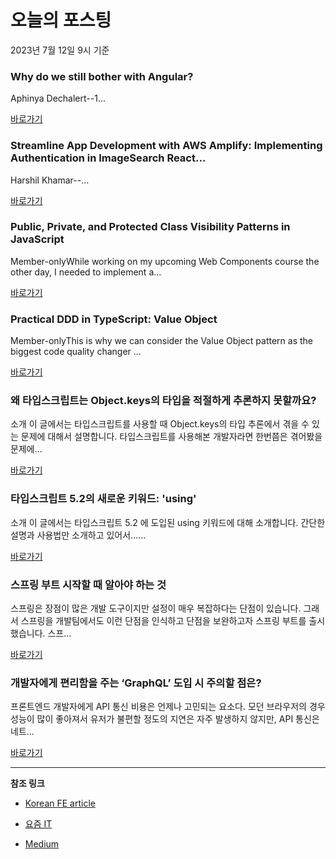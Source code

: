# 오늘의 포스팅 
2023년 7월 12일 9시 기준 

### Why do we still bother with Angular? 

 Aphinya Dechalert--1... 

 [바로가기](https://medium.com/@PurpleGreenLemon/why-do-we-still-bother-with-angular-4bc76bf47f88?responsesOpen=true&sortBy=REVERSE_CHRON&source=topic_portal_recommended_stories---------0-84----------front_end_development----------4fd469ae_93b3_4930_8bcb_286f7feb27d8-------) 

### Streamline App Development with AWS Amplify: Implementing Authentication in ImageSearch React… 

 Harshil Khamar--... 

 [바로가기](https://medium.com/@harshilkhamar1/streamline-app-development-with-aws-amplify-implementing-authentication-in-imagesearch-react-389caacc1058?responsesOpen=true&sortBy=REVERSE_CHRON&source=topic_portal_recommended_stories---------0-84----------react----------071c35bd_da5e_4470_a386_e8a4ecdc82d4-------) 

### Public, Private, and Protected Class Visibility Patterns in JavaScript 

 Member-onlyWhile working on my upcoming Web Components course the other day, I needed to implement a... 

 [바로가기](https://medium.com/@eisenbergeffect/public-private-and-protected-class-visibility-patterns-in-javascript-a23a29229430?source=tag_page---------0-84--------------------f6cadb7b_6b56_410a_a55f_b99ad7e07d4a-------17) 

### Practical DDD in TypeScript: Value Object 

 Member-onlyThis is why we can consider the Value Object pattern as the biggest code quality changer ... 

 [바로가기](https://medium.com/javascript-in-plain-english/practical-ddd-in-typescript-value-object-b76bcd2d9283?source=tag_page---------0-84--------------------04f95775_dbcb_4897_8a2c_45777fbfc1dc-------17) 

###  왜 타입스크립트는 Object.keys의 타입을 적절하게 추론하지 못할까요? 

 소개 이 글에서는 타입스크립트를 사용할 때 Object.keys의 타입 추론에서 겪을 수 있는 문제에 대해서 설명합니다. 타입스크립트를 사용해본 개발자라면 한번쯤은 겪어봤을 문제에... 

 [바로가기](https://kofearticle.substack.com/p/korean-fe-article-objectkeys) 

###  타입스크립트 5.2의 새로운 키워드: 'using' 

 소개 이 글에서는 타입스크립트 5.2 에 도입된 using 키워드에 대해 소개합니다. 간단한 설명과 사용법만 소개하고 있어서…... 

 [바로가기](https://kofearticle.substack.com/p/korean-fe-article-52-using) 

### 스프링 부트 시작할 때 알아야 하는 것 

 스프링은 장점이 많은 개발 도구이지만 설정이 매우 복잡하다는 단점이 있습니다. 그래서 스프링을 개발팀에서도 이런 단점을 인식하고 단점을 보완하고자 스프링 부트를 출시했습니다. 스프... 

 [바로가기](https://yozm.wishket.com/magazine/detail/2115/) 

### 개발자에게 편리함을 주는 ‘GraphQL’ 도입 시 주의할 점은? 

 프론트엔드 개발자에게 API 통신 비용은 언제나 고민되는 요소다. 모던 브라우저의 경우 성능이 많이 좋아져서 유저가 불편할 정도의 지연은 자주 발생하지 않지만, API 통신은 네트... 

 [바로가기](https://yozm.wishket.com/magazine/detail/2113/) 

---

**참조 링크**

- [Korean FE article](https://kofearticle.substack.com) 

- [요즘 IT](https://yozm.wishket.com/magazine) 

- [Medium](https://medium.com) 

